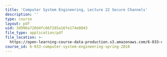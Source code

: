 ```yaml
---
title: 'Computer System Engineering, Lecture 22 Secure Channels'
description: ''
type: course
layout: pdf
uid: 3d996a720d4fc66f285a16fe174e0043
file_type: application/pdf
file_location: >-
  https://open-learning-course-data-production.s3.amazonaws.com/6-033-computer-system-engineering-spring-2018/3d996a720d4fc66f285a16fe174e0043_MIT6_033S18lec22.pdf
course_id: 6-033-computer-system-engineering-spring-2018
---
```

